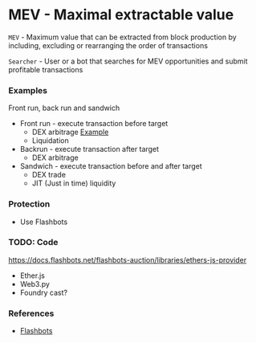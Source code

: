 # MEV - Maximal extractable value

`MEV` - Maximum value that can be extracted from block production by including, excluding or rearranging the order of transactions

`Searcher` - User or a bot that searches for MEV opportunities and submit profitable transactions

### Examples

Front run, back run and sandwich

- Front run - execute transaction before target
  - DEX arbitrage [Example](https://etherscan.io/tx/0x5e1657ef0e9be9bc72efefe59a2528d0d730d478cfc9e6cdd09af9f997bb3ef4)
  - Liquidation
- Backrun - execute transaction after target
  - DEX arbitrage
- Sandwich - execute transaction before and after target
  - DEX trade
  - JIT (Just in time) liquidity

### Protection

- Use Flashbots

### TODO: Code

https://docs.flashbots.net/flashbots-auction/libraries/ethers-js-provider

- Ether.js
- Web3.py
- Foundry cast?

### References

- [Flashbots](https://docs.flashbots.net/)
